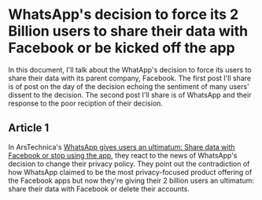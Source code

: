 # WhatsApp's decision to force its 2 Billion users to share their data with Facebook or be kicked off the app

In this document, I'll talk about the WhatApp's decision to force its users to share their data with its parent company, Facebook. The first post I'll share is of post on the day of the decision echoing the sentiment of many users' dissent to the decision. The second post I'll share is of WhatsApp and their response to the poor reciption of their decision.

## Article 1

In ArsTechnica's [WhatsApp gives users an ultimatum: Share data with Facebook or stop using the app](https://arstechnica.com/tech-policy/2021/01/whatsapp-users-must-share-their-data-with-facebook-or-stop-using-the-app/), they react to the news of WhatsApp's decision to change their privacy policy. They point out the contradiction of how WhatsApp claimed to be the most privacy-focused product offering of the Facebook apps but now they're giving their 2 billion users an ultimatum: share their data with Facebook or delete their accounts.
